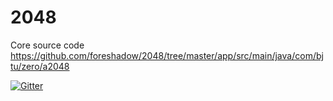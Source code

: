 # 2048

Core source code 
https://github.com/foreshadow/2048/tree/master/app/src/main/java/com/bjtu/zero/a2048

[![Gitter](https://badges.gitter.im/Join%20Chat.svg)](https://gitter.im/bjtu-zero/2048?utm_source=badge&utm_medium=badge&utm_campaign=pr-badge&utm_content=badge)
